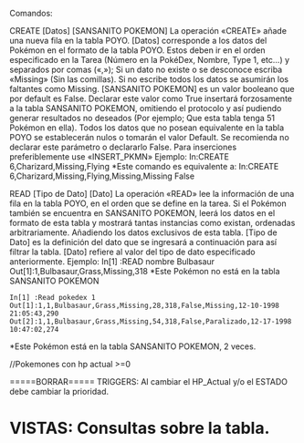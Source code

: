 Comandos:

CREATE [Datos] [SANSANITO POKEMON]
    La operación «CREATE» añade una nueva fila en la tabla POYO.
    [Datos] corresponde a los datos del Pokémon en el formato de la tabla POYO.
Estos deben ir en el orden especificado en la Tarea (Número en la PokéDex, Nombre, Type 1, etc...) y separados por comas («,»); Si un dato no existe o se desconoce escriba «Missing» (Sin las comillas).
Si no escribe todos los datos se asumirán los faltantes como Missing.
    [SANSANITO POKEMON] es un valor booleano que por default es False.
Declarar este valor como True insertará forzosamente a la tabla SANSANITO POKEMON, omitiendo el protocolo y así pudiendo generar resultados no deseados (Por ejemplo; Que esta tabla tenga 51 Pokémon en ella).
Todos los datos que no posean equivalente en la tabla POYO se establecerán nulos o tomarán el valor Default.
Se recomienda no declarar este parámetro o declararlo False. Para inserciones preferiblemente use «INSERT_PKMN»
Ejemplo:
    In:CREATE 6,Charizard,Missing,Flying
*Este comando es equivalente a:
    In:CREATE 6,Charizard,Missing,Flying,Missing,Missing False

READ [Tipo de Dato] [Dato]
    La operación «READ» lee la información de una fila en la tabla POYO, en el orden que se define en la tarea.
Si el Pokémon también se encuentra en SANSANITO POKEMON, leerá los datos en el formato de esta tabla y mostrará tantas instancias como existan, ordenadas arbitrariamente. Añadiendo los datos exclusivos de esta tabla.
    [Tipo de Dato] es la definición del dato que se ingresará a continuación para así filtrar la tabla.
    [Dato] refiere al valor del tipo de dato especificado anteriormente.
Ejemplo:
    In[1] :READ nombre Bulbasaur
    Out[1]:1,Bulbasaur,Grass,Missing,318
*Este Pokémon no está en la tabla SANSANITO POKEMON

    In[1] :Read pokedex 1
    Out[1]:1,1,Bulbasaur,Grass,Missing,28,318,False,Missing,12-10-1998 21:05:43,290
    Out[2]:1,1,Bulbasaur,Grass,Missing,54,318,False,Paralizado,12-17-1998 10:47:02,274
*Este Pokémon está en la tabla SANSANITO POKEMON, 2 veces.

//Pokemones con hp actual >=0


=====BORRAR=====
TRIGGERS:
Al cambiar el HP_Actual y/o el ESTADO debe cambiar la prioridad.

VISTAS:
Consultas sobre la tabla.
================

